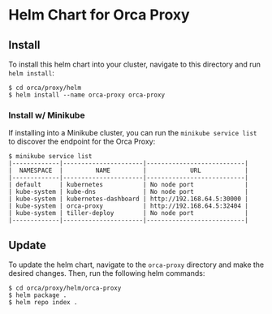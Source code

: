 # Helm Chart for Orca Proxy

## Install
To install this helm chart into your cluster, navigate to this directory and run `helm install`:
```console 
$ cd orca/proxy/helm
$ helm install --name orca-proxy orca-proxy
```

### Install w/ Minikube
If installing into a Minikube cluster, you can run the `minikube service list` to discover the endpoint for the Orca Proxy:
```console
$ minikube service list
|-------------|----------------------|---------------------------|
|  NAMESPACE  |         NAME         |            URL            |
|-------------|----------------------|---------------------------|
| default     | kubernetes           | No node port              |
| kube-system | kube-dns             | No node port              |
| kube-system | kubernetes-dashboard | http://192.168.64.5:30000 |
| kube-system | orca-proxy           | http://192.168.64.5:32404 |
| kube-system | tiller-deploy        | No node port              |
|-------------|----------------------|---------------------------|
```


## Update 
To update the helm chart, navigate to the `orca-proxy` directory and make the desired changes.
Then, run the following helm commands:
```
$ cd orca/proxy/helm/orca-proxy
$ helm package .
$ helm repo index .
```
